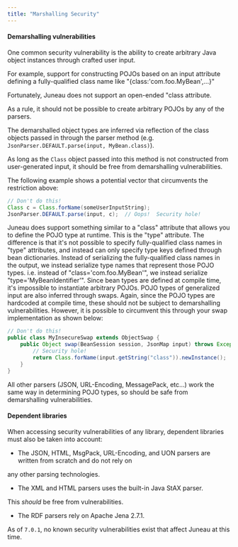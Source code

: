```yaml
---
title: "Marshalling Security"
---
```


#### Demarshalling vulnerabilities

One common security vulnerability is the ability to create arbitrary Java object instances through crafted user input.

For example, support for constructing POJOs based on an input attribute defining a fully-qualified class name like
"\{class:'com.foo.MyBean',...\}"

Fortunately, Juneau does not support an open-ended "class attribute.

As a rule, it should not be possible to create arbitrary POJOs by any of the parsers.

The demarshalled object types are inferred via reflection of the class objects passed in through the parser method (e.g.
`JsonParser.DEFAULT.parse(input, MyBean.class)`).

As long as the `Class` object passed into this method is not constructed from user-generated input, it should be free
from demarshalling vulnerabilities.

The following example shows a potential vector that circumvents the restriction above:

```java
// Don't do this!
Class c = Class.forName(someUserInputString);
JsonParser.DEFAULT.parse(input, c);  // Oops!  Security hole!
```

Juneau does support something similar to a "class" attribute that allows you to define the POJO type at runtime.
This is the "type" attribute.
The difference is that it's not possible to specify fully-qualified class names in "type" attributes, and instead can
only specify type keys defined through bean dictionaries.
Instead of serializing the fully-qualified class names in the output, we instead serialize type names that represent
those POJO types.
i.e.
instead of "class='com.foo.MyBean'", we instead serialize "type='MyBeanIdentifier'".
Since bean types are defined at compile time, it's impossible to instantiate arbitrary POJOs.
POJO types of generalized input are also inferred through swaps.
Again, since the POJO types are hardcoded at compile time, these should not be subject to demarshalling vulnerabilities.
However, it is possible to circumvent this through your swap implementation as shown below:

```java
// Don't do this!
public class MyInsecureSwap extends ObjectSwap {
    public Object swap(BeanSession session, JsonMap input) throws Exception {
        // Security hole!
        return Class.forName(input.getString("class")).newInstance();
    }
}
```

All other parsers (JSON, URL-Encoding, MessagePack, etc...) work the same way in determining POJO types, so should be
safe from demarshalling vulnerabilities.

#### Dependent libraries

When accessing security vulnerabilities of any library, dependent libraries must also be taken into account:

- The JSON, HTML, MsgPack, URL-Encoding, and UON parsers are written from scratch and do not rely on

any other parsing technologies.

- The XML and HTML parsers uses the built-in Java StAX parser.

This *should* be free from vulnerabilities.

- The RDF parsers rely on Apache Jena 2.7.1.

As of `7.0.1`, no known security vulnerabilities exist that affect Juneau at this time.
